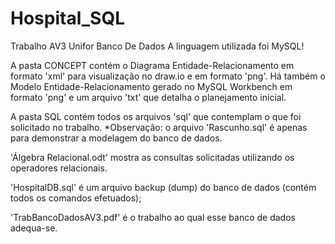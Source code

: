 # Hospital_SQL
Trabalho AV3 Unifor Banco De Dados
A linguagem utilizada foi MySQL!

A pasta CONCEPT contém o Diagrama Entidade-Relacionamento em formato 'xml' para visualização no draw.io e em formato 'png'. Há também o Modelo Entidade-Relacionamento gerado no MySQL Workbench em formato 'png' e um arquivo 'txt' que detalha o planejamento inicial.

A pasta SQL contém todos os arquivos 'sql' que contemplam o que foi solicitado no trabalho. *Observação: o arquivo 'Rascunho.sql' é apenas para demonstrar a modelagem do banco de dados. 

'Álgebra Relacional.odt' mostra as consultas solicitadas utilizando os operadores relacionais.

'HospitalDB.sql' é um arquivo backup (dump) do banco de dados (contém todos os comandos efetuados);

'TrabBancoDadosAV3.pdf' é o trabalho ao qual esse banco de dados adequa-se.
